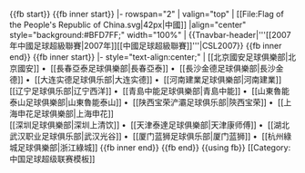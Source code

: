 <noinclude>{{fb start}}</noinclude>
{{fb inner start}}
|- rowspan="2"
| valign="top" | [[File:Flag of the People's Republic of China.svg|42px|中國]] 
|align="center" style="background:#BFD7FF;" width="100%" | {{Tnavbar-header|'''[[2007年中國足球超級聯賽|2007年]][[中國足球超級聯賽]]'''|CSL2007}}
{{fb inner end}}
{{fb inner start}} 
|- style="text-align:center;"
|
[[北京國安足球俱樂部|北京國安]]&nbsp;•&nbsp;
[[長春亞泰足球俱樂部|長春亞泰]]&nbsp;•&nbsp;
[[長沙金德足球俱樂部|長沙金德]]&nbsp;•&nbsp;
[[大连实德足球俱乐部|大连实德]]&nbsp;•&nbsp;
[[河南建業足球俱樂部|河南建業]]
<br>
[[辽宁足球俱乐部|辽宁西洋]]&nbsp;•&nbsp;
[[青島中能足球俱樂部|青島中能]]&nbsp;•&nbsp;
[[山東魯能泰山足球俱樂部|山東魯能泰山]]&nbsp;•&nbsp;
[[陕西宝荣浐灞足球俱乐部|陝西宝荣]]&nbsp;•&nbsp;
[[上海申花足球俱樂部|上海申花]]
<br>
[[深圳足球俱樂部|深圳上清饮]]&nbsp;•&nbsp;
[[天津泰達足球俱樂部|天津康师傅]]&nbsp;•&nbsp;
[[湖北武汉职业足球俱乐部|武汉光谷]]&nbsp;•&nbsp;
[[厦门蓝狮足球俱乐部|厦门蓝狮]]&nbsp;•&nbsp;
[[杭州綠城足球俱樂部|浙江綠城]]
{{fb inner end}}<noinclude>
{{fb end}}
{{using fb}}
</noinclude>
<noinclude>[[Category:中国足球超级联赛模板]]</noinclude>